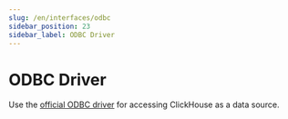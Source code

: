 ```yaml
---
slug: /en/interfaces/odbc
sidebar_position: 23
sidebar_label: ODBC Driver
---
```


# ODBC Driver

Use the [official ODBC driver](https://github.com/ClickHouse/clickhouse-odbc) for accessing ClickHouse as a data source.
